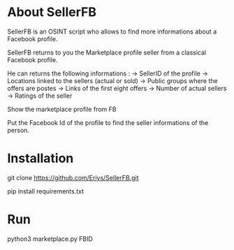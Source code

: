 # About SellerFB

SellerFB is an OSINT script who allows to find more informations about a Facebook profile. 

SellerFB returns to you the Marketplace profile seller from a classical Facebook profile.

He can returns the following informations : 
-> SellerID of the profile
-> Locations linked to the sellers (actual or sold)
-> Public groups where the offers are postes
-> Links of the first eight offers
-> Number of actual sellers
-> Ratings of the seller


Show the marketplace profile from FB

Put the Facebook Id of the profile to find the seller informations of the person.


# Installation

git clone https://github.com/Eriys/SellerFB.git

pip install requirements.txt

# Run

python3 marketplace.py FBID
